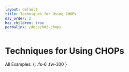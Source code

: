```yaml
---
layout: default
title: Techniques for Using CHOPs
nav_order: 2
has_children: true
permalink: /docs/002-chops
---
```


# Techniques for Using CHOPs

All Examples:
{: .fs-6 .fw-300 }